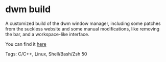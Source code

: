 # dwm build

A customized build of the dwm window manager,
including some patches from the suckless website
and some manual modifications,
like removing the bar,
and a workspace-like interface.

You can find it [here](https://github.com/hhhhhhhhhn/dwm)

Tags: C/C++, Linux, Shell/Bash/Zsh
50
